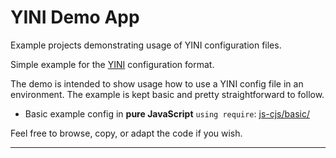 # YINI Demo App
Example projects demonstrating usage of YINI configuration files.

Simple example for the [YINI](https://github.com/YINI-lang/YINI-spec) configuration format.

The demo is intended to show usage how to use a YINI config file in an environment. The example is kept basic and pretty straightforward to follow.

- Basic example config in **pure JavaScript** `using require`: [js-cjs/basic/](./js-cjs/basic/)

Feel free to browse, copy, or adapt the code if you wish.

---